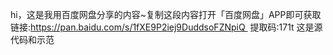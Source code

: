 hi，这是我用百度网盘分享的内容~复制这段内容打开「百度网盘」APP即可获取 
链接:https://pan.baidu.com/s/1fXE9P2iej9DuddsoFZNpiQ 
提取码:171t
这是源代码和示范
